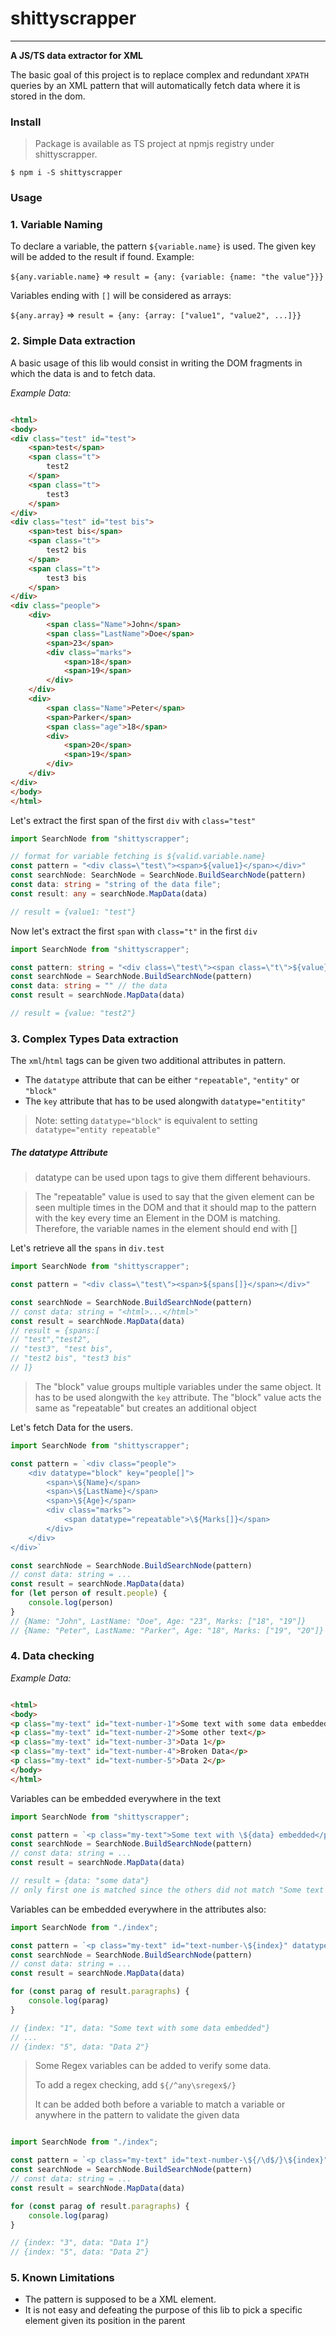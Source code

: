 # shittyscrapper

------
**A JS/TS data extractor for XML**

The basic goal of this project is to replace complex and redundant
`XPATH` queries by an XML pattern that will automatically fetch data where it is stored in the dom.

### Install

> Package is available as TS project at npmjs registry under shittyscrapper.

```shell
$ npm i -S shittyscrapper
```

### Usage

### 1. Variable Naming

To declare a variable, the pattern `${variable.name}` is used.
The given key will be added to the result if found.
Example:

`${any.variable.name}` => `result = {any: {variable: {name: "the value"}}}`

Variables ending with `[]` will be considered as arrays: 

`${any.array}` => `result = {any: {array: ["value1", "value2", ...]}}`

### 2. Simple Data extraction

A basic usage of this lib would consist in writing the DOM fragments in which the data is and to fetch data.

*Example Data:*

`````HTML

<html>
<body>
<div class="test" id="test">
    <span>test</span>
    <span class="t">
        test2
    </span>
    <span class="t">
        test3
    </span>
</div>
<div class="test" id="test bis">
    <span>test bis</span>
    <span class="t">
        test2 bis
    </span>
    <span class="t">
        test3 bis
    </span>
</div>
<div class="people">
    <div>
        <span class="Name">John</span>
        <span class="LastName">Doe</span>
        <span>23</span>
        <div class="marks">
            <span>18</span>
            <span>19</span>
        </div>
    </div>
    <div>
        <span class="Name">Peter</span>
        <span>Parker</span>
        <span class="age">18</span>
        <div>
            <span>20</span>
            <span>19</span>
        </div>
    </div>
</div>
</body>
</html>
`````

Let's extract the first span of the first `div` with `class="test"`

```TypeScript
import SearchNode from "shittyscrapper";

// format for variable fetching is ${valid.variable.name}
const pattern = "<div class=\"test\"><span>${value1}</span></div>"
const searchNode: SearchNode = SearchNode.BuildSearchNode(pattern)
const data: string = "string of the data file";
const result: any = searchNode.MapData(data)

// result = {value1: "test"}
```

Now let's extract the first `span` with `class="t"` in the first `div`

```TypeScript
import SearchNode from "shittyscrapper";

const pattern: string = "<div class=\"test\"><span class=\"t\">${value}</span></div>"
const searchNode = SearchNode.BuildSearchNode(pattern)
const data: string = "" // the data
const result = searchNode.MapData(data)

// result = {value: "test2"}
```

### 3. Complex Types Data extraction

The `xml`/`html` tags can be given two additional attributes in pattern.

- The `datatype` attribute that can be either `"repeatable"`, `"entity"` or `"block"`
- The `key` attribute that has to be used alongwith `datatype="entitity"`

> Note: setting `datatype="block"` is equivalent to setting `datatype="entity repeatable"`

##### The datatype Attribute

> datatype can be used upon tags to give them different behaviours.

> The "repeatable" value is used to say that the given element can be seen multiple times in the DOM and that
> it should map to the pattern with the key every time an Element in the DOM is matching.
> Therefore, the variable names in the element should end with []

Let's retrieve all the `spans` in `div.test`

```TypeScript
import SearchNode from "shittyscrapper";

const pattern = "<div class=\"test\"><span>${spans[]}</span></div>"

const searchNode = SearchNode.BuildSearchNode(pattern)
// const data: string = "<html>...</html>"
const result = searchNode.MapData(data)
// result = {spans:[
// "test","test2",
// "test3", "test bis",
// "test2 bis", "test3 bis"
// ]}
```

> The "block" value groups multiple variables under the same object.
> It has to be used alongwith the `key` attribute.
> The "block" value acts the same as "repeatable" but creates an additional object

Let's fetch Data for the users.

```TypeScript
import SearchNode from "shittyscrapper";

const pattern = `<div class="people">
    <div datatype="block" key="people[]">
        <span>\${Name}</span>
        <span>\${LastName}</span>
        <span>\${Age}</span>
        <div class="marks">
            <span datatype="repeatable">\${Marks[]}</span>
        </div>
    </div>
</div>`

const searchNode = SearchNode.BuildSearchNode(pattern)
// const data: string = ...
const result = searchNode.MapData(data)
for (let person of result.people) {
    console.log(person)
}
// {Name: "John", LastName: "Doe", Age: "23", Marks: ["18", "19"]}
// {Name: "Peter", LastName: "Parker", Age: "18", Marks: ["19", "20"]}
```

### 4. Data checking

*Example Data:*

```HTML

<html>
<body>
<p class="my-text" id="text-number-1">Some text with some data embedded</p>
<p class="my-text" id="text-number-2">Some other text</p>
<p class="my-text" id="text-number-3">Data 1</p>
<p class="my-text" id="text-number-4">Broken Data</p>
<p class="my-text" id="text-number-5">Data 2</p>
</body>
</html>
```

Variables can be embedded everywhere in the text

```TypeScript
import SearchNode from "shittyscrapper";

const pattern = `<p class="my-text">Some text with \${data} embedded</p>`
const searchNode = SearchNode.BuildSearchNode(pattern)
// const data: string = ...
const result = searchNode.MapData(data)

// result = {data: "some data"}
// only first one is matched since the others did not match "Some text with ..."
```

Variables can be embedded everywhere in the attributes also:

```TypeScript
import SearchNode from "./index";

const pattern = `<p class="my-text" id="text-number-\${index}" datatype="block" key="paragraphs[]">\${data}</p>`
const searchNode = SearchNode.BuildSearchNode(pattern)
// const data: string = ...
const result = searchNode.MapData(data)

for (const parag of result.paragraphs) {
    console.log(parag)
}

// {index: "1", data: "Some text with some data embedded"}
// ...
// {index: "5", data: "Data 2"}
```

> Some Regex variables can be added to verify some data.
>
> To add a regex checking, add `${/^any\sregex$/}`
>
> It can be added both before a variable to match a variable or anywhere in the pattern to validate the given data

```TypeScript

import SearchNode from "./index";

const pattern = `<p class="my-text" id="text-number-\${/\d$/}\${index}" datatype="block" key="paragraphs[]">\${data}</p>`
const searchNode = SearchNode.BuildSearchNode(pattern)
// const data: string = ...
const result = searchNode.MapData(data)

for (const parag of result.paragraphs) {
    console.log(parag)
}

// {index: "3", data: "Data 1"}
// {index: "5", data: "Data 2"}
```

### 5. Known Limitations

 - The pattern is supposed to be a XML element.
 - It is not easy and defeating the purpose of this lib to pick a specific element given its position in the parent
